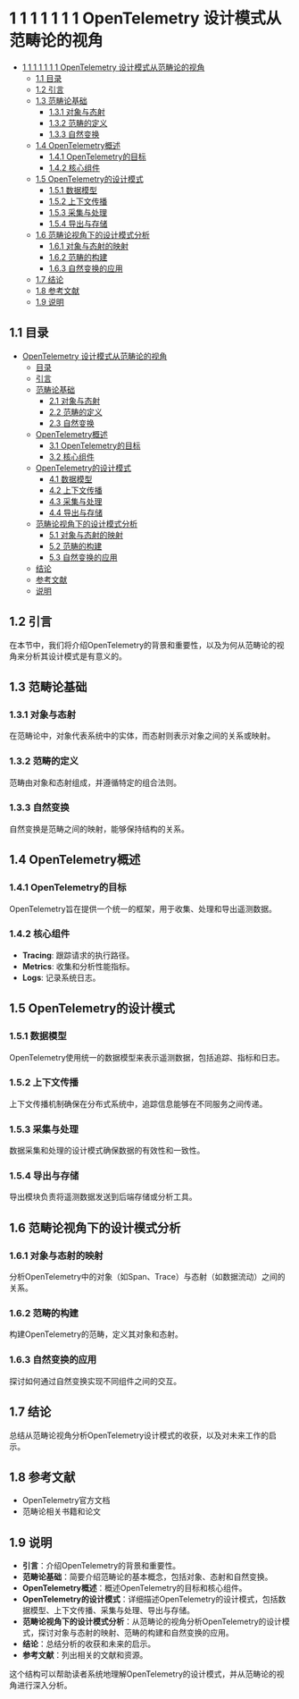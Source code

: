 # 1 1 1 1 1 1 1 OpenTelemetry 设计模式从范畴论的视角

<!-- TOC START -->
- [1 1 1 1 1 1 1 OpenTelemetry 设计模式从范畴论的视角](#1-1-1-1-1-1-1-opentelemetry-设计模式从范畴论的视角)
  - [1.1 目录](#目录)
  - [1.2 引言](#引言)
  - [1.3 范畴论基础](#范畴论基础)
    - [1.3.1 对象与态射](#对象与态射)
    - [1.3.2 范畴的定义](#范畴的定义)
    - [1.3.3 自然变换](#自然变换)
  - [1.4 OpenTelemetry概述](#opentelemetry概述)
    - [1.4.1 OpenTelemetry的目标](#opentelemetry的目标)
    - [1.4.2 核心组件](#核心组件)
  - [1.5 OpenTelemetry的设计模式](#opentelemetry的设计模式)
    - [1.5.1 数据模型](#数据模型)
    - [1.5.2 上下文传播](#上下文传播)
    - [1.5.3 采集与处理](#采集与处理)
    - [1.5.4 导出与存储](#导出与存储)
  - [1.6 范畴论视角下的设计模式分析](#范畴论视角下的设计模式分析)
    - [1.6.1 对象与态射的映射](#对象与态射的映射)
    - [1.6.2 范畴的构建](#范畴的构建)
    - [1.6.3 自然变换的应用](#自然变换的应用)
  - [1.7 结论](#结论)
  - [1.8 参考文献](#参考文献)
  - [1.9 说明](#说明)
<!-- TOC END -->

## 1.1 目录

- [OpenTelemetry 设计模式从范畴论的视角](#opentelemetry-设计模式从范畴论的视角)
  - [目录](#目录)
  - [引言](#引言)
  - [范畴论基础](#范畴论基础)
    - [2.1 对象与态射](#21-对象与态射)
    - [2.2 范畴的定义](#22-范畴的定义)
    - [2.3 自然变换](#23-自然变换)
  - [OpenTelemetry概述](#opentelemetry概述)
    - [3.1 OpenTelemetry的目标](#31-opentelemetry的目标)
    - [3.2 核心组件](#32-核心组件)
  - [OpenTelemetry的设计模式](#opentelemetry的设计模式)
    - [4.1 数据模型](#41-数据模型)
    - [4.2 上下文传播](#42-上下文传播)
    - [4.3 采集与处理](#43-采集与处理)
    - [4.4 导出与存储](#44-导出与存储)
  - [范畴论视角下的设计模式分析](#范畴论视角下的设计模式分析)
    - [5.1 对象与态射的映射](#51-对象与态射的映射)
    - [5.2 范畴的构建](#52-范畴的构建)
    - [5.3 自然变换的应用](#53-自然变换的应用)
  - [结论](#结论)
  - [参考文献](#参考文献)
  - [说明](#说明)

## 1.2 引言

在本节中，我们将介绍OpenTelemetry的背景和重要性，以及为何从范畴论的视角来分析其设计模式是有意义的。

## 1.3 范畴论基础

### 1.3.1 对象与态射

在范畴论中，对象代表系统中的实体，而态射则表示对象之间的关系或映射。

### 1.3.2 范畴的定义

范畴由对象和态射组成，并遵循特定的组合法则。

### 1.3.3 自然变换

自然变换是范畴之间的映射，能够保持结构的关系。

## 1.4 OpenTelemetry概述

### 1.4.1 OpenTelemetry的目标

OpenTelemetry旨在提供一个统一的框架，用于收集、处理和导出遥测数据。

### 1.4.2 核心组件

- **Tracing**: 跟踪请求的执行路径。
- **Metrics**: 收集和分析性能指标。
- **Logs**: 记录系统日志。

## 1.5 OpenTelemetry的设计模式

### 1.5.1 数据模型

OpenTelemetry使用统一的数据模型来表示遥测数据，包括追踪、指标和日志。

### 1.5.2 上下文传播

上下文传播机制确保在分布式系统中，追踪信息能够在不同服务之间传递。

### 1.5.3 采集与处理

数据采集和处理的设计模式确保数据的有效性和一致性。

### 1.5.4 导出与存储

导出模块负责将遥测数据发送到后端存储或分析工具。

## 1.6 范畴论视角下的设计模式分析

### 1.6.1 对象与态射的映射

分析OpenTelemetry中的对象（如Span、Trace）与态射（如数据流动）之间的关系。

### 1.6.2 范畴的构建

构建OpenTelemetry的范畴，定义其对象和态射。

### 1.6.3 自然变换的应用

探讨如何通过自然变换实现不同组件之间的交互。

## 1.7 结论

总结从范畴论视角分析OpenTelemetry设计模式的收获，以及对未来工作的启示。

## 1.8 参考文献

- OpenTelemetry官方文档
- 范畴论相关书籍和论文

## 1.9 说明

- **引言**：介绍OpenTelemetry的背景和重要性。
- **范畴论基础**：简要介绍范畴论的基本概念，包括对象、态射和自然变换。
- **OpenTelemetry概述**：概述OpenTelemetry的目标和核心组件。
- **OpenTelemetry的设计模式**：详细描述OpenTelemetry的设计模式，包括数据模型、上下文传播、采集与处理、导出与存储。
- **范畴论视角下的设计模式分析**：从范畴论的视角分析OpenTelemetry的设计模式，探讨对象与态射的映射、范畴的构建和自然变换的应用。
- **结论**：总结分析的收获和未来的启示。
- **参考文献**：列出相关的文献和资源。

这个结构可以帮助读者系统地理解OpenTelemetry的设计模式，并从范畴论的视角进行深入分析。
